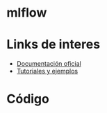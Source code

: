 # mlflow

# Links de interes
- [Documentación oficial](https://mlflow.org/docs/latest/tutorials-and-examples/index.html)
- [Tutoriales y ejemplos](https://mlflow.org/docs/latest/tutorials-and-examples/index.html)

# Código
